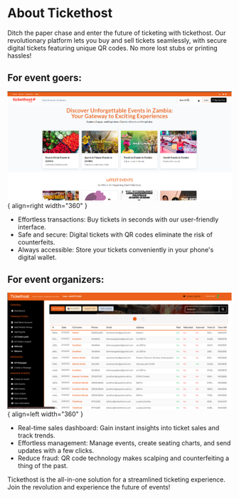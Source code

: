 # About Tickethost

Ditch the paper chase and enter the future of ticketing with tickethost. 
Our revolutionary platform lets you buy and sell tickets seamlessly, with secure digital tickets featuring unique QR codes. No more lost stubs or printing hassles!

## For event goers:

![Home Page](/images/landing-page.png "Landing Page View"){ align=right width="360" }

* Effortless transactions: Buy tickets in seconds with our user-friendly interface.
* Safe and secure: Digital tickets with QR codes eliminate the risk of counterfeits.
* Always accessible: Store your tickets conveniently in your phone's digital wallet.

## For event organizers:

![Dashboard View](/images/14.paid-orders.png "Dashboard View"){ align=left width="360" }

* Real-time sales dashboard: Gain instant insights into ticket sales and track trends.
* Effortless management: Manage events, create seating charts, and send updates with a few clicks.
* Reduce fraud: QR code technology makes scalping and counterfeiting a thing of the past.

Tickethost is the all-in-one solution for a streamlined ticketing experience.  Join the revolution and experience the future of events!